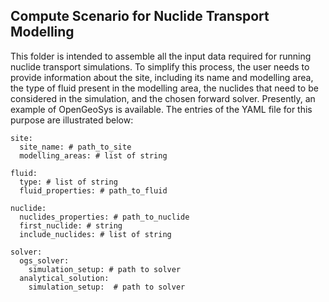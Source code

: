 ##  Compute Scenario for Nuclide Transport Modelling
This folder is intended to assemble all the input data required for running nuclide transport simulations. To simplify 
this process, the user needs to provide information about the site, including its name and modelling area, the type of 
fluid present in the modelling area, the nuclides that need to be considered in the simulation, and the chosen forward 
solver. Presently, an example of OpenGeoSys is available. The entries of the YAML file for this purpose are illustrated below:
```
site:
  site_name: # path_to_site
  modelling_areas: # list of string 

fluid:
  type: # list of string
  fluid_properties: # path_to_fluid

nuclide:
  nuclides_properties: # path_to_nuclide
  first_nuclide: # string
  include_nuclides: # list of string
  
solver:
  ogs_solver:
    simulation_setup: # path to solver
  analytical_solution:
    simulation_setup:  # path to solver
```
